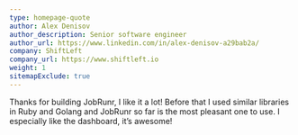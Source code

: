 ```yaml
---
type: homepage-quote
author: Alex Denisov
author_description: Senior software engineer
author_url: https://www.linkedin.com/in/alex-denisov-a29bab2a/
company: ShiftLeft
company_url: https://www.shiftleft.io
weight: 1
sitemapExclude: true
---
```

Thanks for building JobRunr, I like it a lot! Before that I used similar libraries in Ruby and Golang and JobRunr so far is the most pleasant one to use. I especially like the dashboard, it’s awesome!